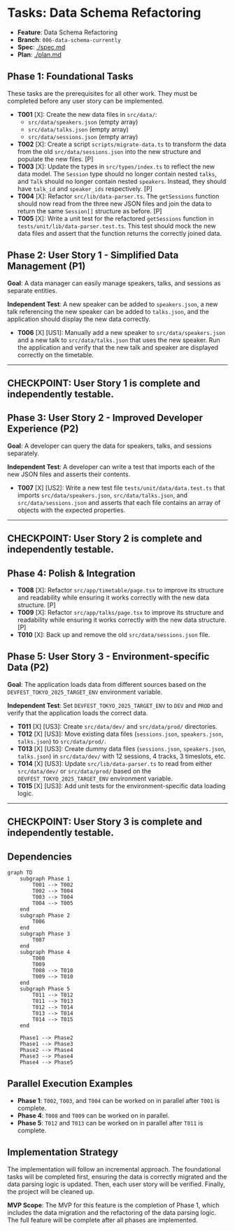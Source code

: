 # Tasks: Data Schema Refactoring

- **Feature**: Data Schema Refactoring
- **Branch**: `006-data-schema-currently`
- **Spec**: [./spec.md](./spec.md)
- **Plan**: [./plan.md](./plan.md)

## Phase 1: Foundational Tasks

These tasks are the prerequisites for all other work. They must be completed before any user story can be implemented.

- **T001** [X]: Create the new data files in `src/data/`:
  - `src/data/speakers.json` (empty array)
  - `src/data/talks.json` (empty array)
  - `src/data/sessions.json` (empty array)
- **T002** [X]: Create a script `scripts/migrate-data.ts` to transform the data from the old `src/data/sessions.json` into the new structure and populate the new files. [P]
- **T003** [X]: Update the types in `src/types/index.ts` to reflect the new data model. The `Session` type should no longer contain nested `talks`, and `Talk` should no longer contain nested `speakers`. Instead, they should have `talk_id` and `speaker_ids` respectively. [P]
- **T004** [X]: Refactor `src/lib/data-parser.ts`. The `getSessions` function should now read from the three new JSON files and join the data to return the same `Session[]` structure as before. [P]
- **T005** [X]: Write a unit test for the refactored `getSessions` function in `tests/unit/lib/data-parser.test.ts`. This test should mock the new data files and assert that the function returns the correctly joined data.

## Phase 2: User Story 1 - Simplified Data Management (P1)

**Goal**: A data manager can easily manage speakers, talks, and sessions as separate entities.

**Independent Test**: A new speaker can be added to `speakers.json`, a new talk referencing the new speaker can be added to `talks.json`, and the application should display the new data correctly.

- **T006** [X] [US1]: Manually add a new speaker to `src/data/speakers.json` and a new talk to `src/data/talks.json` that uses the new speaker. Run the application and verify that the new talk and speaker are displayed correctly on the timetable.

---

## **CHECKPOINT**: User Story 1 is complete and independently testable.

## Phase 3: User Story 2 - Improved Developer Experience (P2)

**Goal**: A developer can query the data for speakers, talks, and sessions separately.

**Independent Test**: A developer can write a test that imports each of the new JSON files and asserts their contents.

- **T007** [X] [US2]: Write a new test file `tests/unit/data/data.test.ts` that imports `src/data/speakers.json`, `src/data/talks.json`, and `src/data/sessions.json` and asserts that each file contains an array of objects with the expected properties.

---

## **CHECKPOINT**: User Story 2 is complete and independently testable.

## Phase 4: Polish & Integration

- **T008** [X]: Refactor `src/app/timetable/page.tsx` to improve its structure and readability while ensuring it works correctly with the new data structure. [P]
- **T009** [X]: Refactor `src/app/talks/page.tsx` to improve its structure and readability while ensuring it works correctly with the new data structure. [P]
- **T010** [X]: Back up and remove the old `src/data/sessions.json` file.

## Phase 5: User Story 3 - Environment-specific Data (P2)

**Goal**: The application loads data from different sources based on the `DEVFEST_TOKYO_2025_TARGET_ENV` environment variable.

**Independent Test**: Set `DEVFEST_TOKYO_2025_TARGET_ENV` to `DEV` and `PROD` and verify that the application loads the correct data.

- **T011** [X] [US3]: Create `src/data/dev/` and `src/data/prod/` directories.
- **T012** [X] [US3]: Move existing data files (`sessions.json`, `speakers.json`, `talks.json`) to `src/data/prod/`.
- **T013** [X] [US3]: Create dummy data files (`sessions.json`, `speakers.json`, `talks.json`) in `src/data/dev/` with 12 sessions, 4 tracks, 3 timeslots, etc.
- **T014** [X] [US3]: Update `src/lib/data-parser.ts` to read from either `src/data/dev/` or `src/data/prod/` based on the `DEVFEST_TOKYO_2025_TARGET_ENV` environment variable.
- **T015** [X] [US3]: Add unit tests for the environment-specific data loading logic.

---

## **CHECKPOINT**: User Story 3 is complete and independently testable.

## Dependencies

```mermaid
graph TD
    subgraph Phase 1
        T001 --> T002
        T002 --> T004
        T003 --> T004
        T004 --> T005
    end
    subgraph Phase 2
        T006
    end
    subgraph Phase 3
        T007
    end
    subgraph Phase 4
        T008
        T009
        T008 --> T010
        T009 --> T010
    end
    subgraph Phase 5
        T011 --> T012
        T011 --> T013
        T012 --> T014
        T013 --> T014
        T014 --> T015
    end

    Phase1 --> Phase2
    Phase1 --> Phase3
    Phase2 --> Phase4
    Phase3 --> Phase4
    Phase4 --> Phase5
```

## Parallel Execution Examples

- **Phase 1**: `T002`, `T003`, and `T004` can be worked on in parallel after `T001` is complete.
- **Phase 4**: `T008` and `T009` can be worked on in parallel.
- **Phase 5**: `T012` and `T013` can be worked on in parallel after `T011` is complete.

## Implementation Strategy

The implementation will follow an incremental approach. The foundational tasks will be completed first, ensuring the data is correctly migrated and the data parsing logic is updated. Then, each user story will be verified. Finally, the project will be cleaned up.

**MVP Scope**: The MVP for this feature is the completion of Phase 1, which includes the data migration and the refactoring of the data parsing logic. The full feature will be complete after all phases are implemented.
